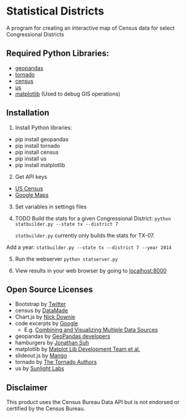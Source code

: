# Statistical Districts
A program for creating an interactive map of Census data for select Congressional Districts

##  Required Python Libraries:
* [geopandas](https://github.com/geopandas/geopandas)
* [tornado](https://github.com/tornadoweb/tornado)
* [census](https://github.com/datamade/census)
* [us](https://github.com/unitedstates/python-us)
* [matplotlib](https://github.com/matplotlib/matplotlib) (Used to debug GIS operations)

## Installation
1. Install Python libraries:
  * pip install geopandas
  * pip install tornado
  * pip install census
  * pip install us
  * pip install matplotlib

2. Get API keys
  * [US Census](https://api.census.gov/data/key_signup.html)
  * [Google Maps](https://developers.google.com/maps/)

3. Set variables in settings files

4. TODO Build the stats for a given Congressional District:
  `python statbuilder.py --state tx --district 7`
   
   `statbuilder.py` currently only builds the stats for TX-07.

  Add a year:
   `statbuilder.py --state tx --district 7 --year 2014`

5. Run the webserver
  `python statserver.py`

6. View results in your web browser by going to [localhost:8000](http://localhost:8000)

## Open Source Licenses
  * Bootstrap by [Twitter](https://github.com/twbs/bootstrap/blob/master/LICENSE)
  * census by [DataMade](https://github.com/datamade/census/blob/master/LICENSE)
  * Chart.js by [Nick Downie](https://github.com/chartjs/Chart.js/blob/master/LICENSE.md)
  * code excerpts by [Google](http://www.apache.org/licenses/LICENSE-2.0)
    * E.g. [Combining and Visualizing Multiple Data Sources](https://developers.google.com/maps/documentation/javascript/combining-data)
  * geopandas by [GeoPandas developers](https://github.com/geopandas/geopandas/blob/master/LICENSE.txt)
  * hamburgers by [Jonathan Suh](https://github.com/jonsuh/hamburgers/blob/master/LICENSE)
  * matplotlib by [Matplot Lib Development Team et al.](https://github.com/matplotlib/matplotlib/tree/master/LICENSE)
  * slideout.js by [Mango](https://github.com/Mango/slideout/blob/master/LICENSE)
  * tornado by [The Tornado Authors](https://github.com/tornadoweb/tornado/blob/master/LICENSE)
  * us by [Sunlight Labs](https://github.com/unitedstates/python-us/blob/master/LICENSE)

## Disclaimer

This product uses the Census Bureau Data API but is not endorsed or certified by the Census Bureau.
